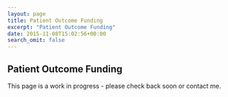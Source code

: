 ```yaml
---
layout: page
title: Patient Outcome Funding
excerpt: "Patient Outcome Funding"
date: 2015-11-08T15:02:56+00:00
search_omit: false
---
```


## Patient Outcome Funding

This page is a work in progress - please check back soon or contact me.
